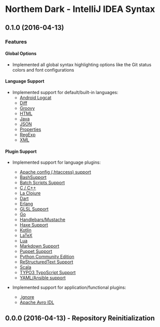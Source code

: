Northem Dark - IntelliJ IDEA Syntax
===================================

## 0.1.0 (2016-04-13)
### Features
#### Global Options
  - Implemented all global syntax highlighting options like the Git status colors and font configurations

#### Language Support
  - Implemented support for default/built-in languages:
    - [Android Logcat](http://developer.android.com/tools/help/logcat.html)
    - [Diff](http://pubs.opengroup.org/onlinepubs/9699919799/utilities/diff.html)
    - [Groovy](http://www.groovy-lang.org)
    - [HTML](http://www.w3.org/TR/html5)
    - [Java](www.oracle.com/technetwork/java/javase)
    - [JSON](http://www.json.org)
    - [Properties](https://en.wikipedia.org/wiki/.properties)
    - [RegExp](https://en.wikipedia.org/wiki/Regular_expression)
    - [XML](http://www.w3.org/TR/xml)

#### Plugin Support
  - Implemented support for language plugins:
    - [Apache config (.htaccess) support](https://plugins.jetbrains.com/plugin/6834)
    - [BashSupport](https://plugins.jetbrains.com/plugin/4230)
    - [Batch Scripts Support](https://plugins.jetbrains.com/plugin/265)
    - [C / C++](https://plugins.jetbrains.com/plugin/1373)
    - [La Clojure](https://plugins.jetbrains.com/plugin/4050)
    - [Dart](https://plugins.jetbrains.com/plugin/6351)
    - [Erlang](https://plugins.jetbrains.com/plugin/7083)
    - [GLSL Support](https://plugins.jetbrains.com/plugin/6993)
    - [Go](https://plugins.jetbrains.com/plugin/5047)
    - [Handlebars/Mustache](https://plugins.jetbrains.com/plugin/6884)
    - [Haxe Support](https://plugins.jetbrains.com/plugin/6873)
    - [Kotlin](https://plugins.jetbrains.com/plugin/6954)
    - [LaTeX](https://plugins.jetbrains.com/plugin/7660)
    - [Lua](https://plugins.jetbrains.com/plugin/5055)
    - [Markdown Support](https://plugins.jetbrains.com/plugin/7793)
    - [Puppet Support](https://plugins.jetbrains.com/plugin/7180)
    - [Python Community Edition](https://plugins.jetbrains.com/plugin/7322)
    - [ReStructuredText Support](https://plugins.jetbrains.com/plugin/7124)
    - [Scala](https://plugins.jetbrains.com/plugin/1347)
    - [TYPO3 TypoScript Support](https://plugins.jetbrains.com/plugin/6965)
    - [YAML/Ansible support](https://plugins.jetbrains.com/plugin/7792)

  - Implemented support for application/functional plugins:
    - [.ignore](https://plugins.jetbrains.com/plugin/7495)
    - [Apache Avro IDL](https://plugins.jetbrains.com/plugin/7971)

## 0.0.0 (2016-04-13) - Repository Reinitialization
